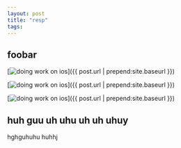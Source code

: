 ```yaml
---
layout: post
title: "resp"
tags:
---
```


## foobar


[![doing work on ios](https://www.dropbox.com/s/y5053ovm3ew80l6/photo%2004-03-15%2018%2033%2048.jpg?dl=1)]({{ post.url | prepend:site.baseurl }})

[![doing work on ios](https://www.dropbox.com/s/y5053ovm3ew80l6/photo%2004-03-15%2018%2033%2048.jpg?dl=1)]({{ post.url | prepend:site.baseurl }})

[![doing work on ios](https://www.dropbox.com/s/y5053ovm3ew80l6/photo%2004-03-15%2018%2033%2048.jpg?dl=1)]({{ post.url | prepend:site.baseurl }})


## huh guu uh uhu uh uh uhuy 
hghguhuhu
huhhj



